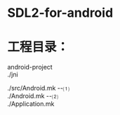 # SDL2-for-android
# 工程目录：
android-project</br>
              ./jni</p>
                  ./src/Android.mk       --⑴</br>
              ./Android.mk               --⑵</br>
              ./Application.mk</br>



